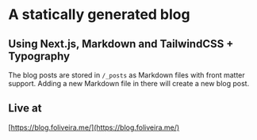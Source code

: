 # A statically generated blog
## Using Next.js, Markdown and TailwindCSS + Typography

The blog posts are stored in `/_posts` as Markdown files with front matter support. Adding a new Markdown file in there will create a new blog post.

## Live at

[https://blog.foliveira.me/](https://blog.foliveira.me/)